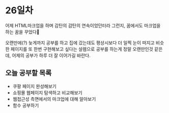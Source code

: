 # 26일차

어제 HTML마크업을 하며 감탄의 감탄의 연속이었던터라 그런지, 꿈에서도 마크업을 하는 꿈을 꾸었다🤗

오랜만에(?) 늦게까지 공부를 하고 집에 갔는데도 평상시보다 더 일찍 눈이 떠지고 비슷한 페이지를 또 한번 구현해보고 싶다는 설렘으로 공부를 하는게 정말 오랜만인것 같은데, 어제의 공부가 하루 더 잘 이어가길 바란다.

## 오늘 공부할 목록
- 쿠팡 페이지 완성해보기
- 쇼핑몰 웹페이지 탐색하고 비교해보기
- 웹접근성 측면에서의 마크업에 대해 알아보기
- 함수 공부하기